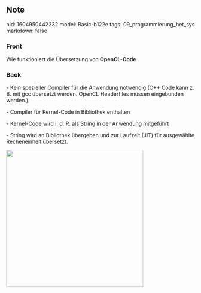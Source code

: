 ## Note
nid: 1604950442232
model: Basic-b122e
tags: 09_programmierung_het_sys
markdown: false

### Front
<p>Wie funktioniert die Übersetzung von <b>OpenCL-Code</b>

### Back
<p>- Kein spezieller Compiler für die Anwendung notwendig (C++ Code kann z. B. mit gcc übersetzt werden. OpenCL Headerfiles müssen eingebunden werden.)</p><p>- Compiler für Kernel-Code in Bibliothek enthalten</p><p>- Kernel-Code wird i. d. R. als String in der Anwendung mitgeführt </p><p>- String wird an Bibliothek übergeben und zur Laufzeit (JIT) für ausgewählte Recheneinheit übersetzt.</p><p><img src="12YNqaohJ29FfTiuTvcJ.png" style="width: 366px;">
</p>
